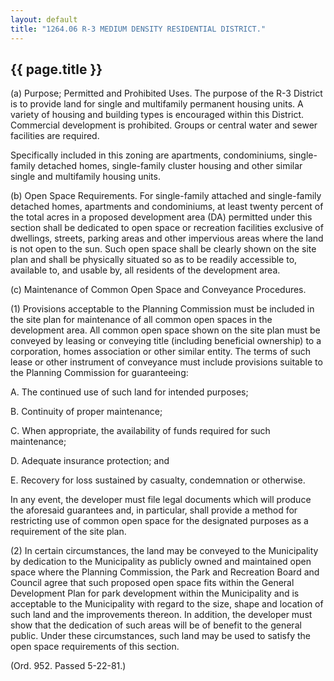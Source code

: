 ```yaml
---
layout: default 
title: "1264.06 R-3 MEDIUM DENSITY RESIDENTIAL DISTRICT."
---
```


{{ page.title }}
----------------

​(a) Purpose; Permitted and Prohibited Uses. The purpose of the R-3
District is to provide land for single and multifamily permanent housing
units. A variety of housing and building types is encouraged within this
District. Commercial development is prohibited. Groups or central water
and sewer facilities are required.

Specifically included in this zoning are apartments, condominiums,
single-family detached homes, single-family cluster housing and other
similar single and multifamily housing units.

​(b) Open Space Requirements. For single-family attached and
single-family detached homes, apartments and condominiums, at least
twenty percent of the total acres in a proposed development area (DA)
permitted under this section shall be dedicated to open space or
recreation facilities exclusive of dwellings, streets, parking areas and
other impervious areas where the land is not open to the sun. Such open
space shall be clearly shown on the site plan and shall be physically
situated so as to be readily accessible to, available to, and usable by,
all residents of the development area.

​(c) Maintenance of Common Open Space and Conveyance Procedures.

​(1) Provisions acceptable to the Planning Commission must be included
in the site plan for maintenance of all common open spaces in the
development area. All common open space shown on the site plan must be
conveyed by leasing or conveying title (including beneficial ownership)
to a corporation, homes association or other similar entity. The terms
of such lease or other instrument of conveyance must include provisions
suitable to the Planning Commission for guaranteeing:

A. The continued use of such land for intended purposes;

B. Continuity of proper maintenance;

C. When appropriate, the availability of funds required for such
maintenance;

D. Adequate insurance protection; and

E. Recovery for loss sustained by casualty, condemnation or otherwise.

In any event, the developer must file legal documents which will produce
the aforesaid guarantees and, in particular, shall provide a method for
restricting use of common open space for the designated purposes as a
requirement of the site plan.

​(2) In certain circumstances, the land may be conveyed to the
Municipality by dedication to the Municipality as publicly owned and
maintained open space where the Planning Commission, the Park and
Recreation Board and Council agree that such proposed open space fits
within the General Development Plan for park development within the
Municipality and is acceptable to the Municipality with regard to the
size, shape and location of such land and the improvements thereon. In
addition, the developer must show that the dedication of such areas will
be of benefit to the general public. Under these circumstances, such
land may be used to satisfy the open space requirements of this section.

(Ord. 952. Passed 5-22-81.)
